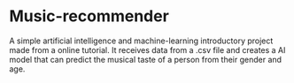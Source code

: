 # Music-recommender
A simple artificial intelligence and machine-learning introductory project made from a online tutorial. It receives data from a .csv file and creates a AI model that can predict the musical taste of a person from their gender and age.
